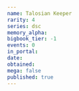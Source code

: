 ```yaml
---
name: Talosian Keeper
rarity: 4
series: dsc
memory_alpha:
bigbook_tier: -1
events: 0
in_portal:
date:
obtained:
mega: false
published: true
---
```



